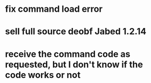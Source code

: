 # fix command load error
# sell full source deobf Jabed 1.2.14
# receive the command code as requested, but I don't know if the code works or not
